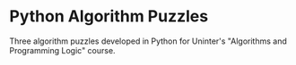# Python Algorithm Puzzles
Three algorithm puzzles developed in Python for Uninter's "Algorithms and Programming Logic" course.
